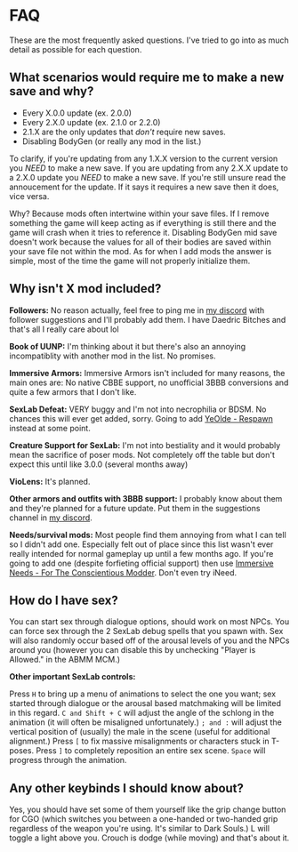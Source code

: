# FAQ

These are the most frequently asked questions. I've tried to go into as much detail as possible for each question.

## What scenarios would require me to make a new save and why?

- Every X.0.0 update (ex. 2.0.0)
- Every 2.X.0 update (ex. 2.1.0 or 2.2.0)
- 2.1.X are the only updates that *don't* require new saves.
- Disabling BodyGen (or really any mod in the list.)

To clarify, if you're updating from any 1.X.X version to the current version you *NEED* to make a new save.
If you are updating from any 2.X.X update to a 2.X.0 update you *NEED* to make a new save.
If you're still unsure read the annoucement for the update. If it says it requires a new save then it does, vice versa.

Why? Because mods often intertwine within your save files. If I remove something the game will keep acting as if everything is still there and the game will crash when it tries to reference it. Disabling BodyGen mid save doesn't work because the values for all of their bodies are saved within your save file not within the mod. As for when I add mods the answer is simple, most of the time the game will not properly initialize them.

## Why isn't X mod included?

**Followers:** No reason actually, feel free to ping me in [my discord](https://discord.com/invite/XTfvnAh) with follower suggestions and I'll probably add them. I have Daedric Bitches and that's all I really care about lol

**Book of UUNP:** I'm thinking about it but there's also an annoying incompatiblity with another mod in the list. No promises.

**Immersive Armors:** Immersive Armors isn't included for many reasons, the main ones are: No native CBBE support, no unofficial 3BBB conversions and quite a few armors that I don't like.

**SexLab Defeat:** VERY buggy and I'm not into necrophilia or BDSM. No chances this will ever get added, sorry. Going to add [YeOlde - Respawn](https://www.nexusmods.com/skyrimspecialedition/mods/26691) instead at some point.

**Creature Support for SexLab:** I'm not into bestiality and it would probably mean the sacrifice of poser mods. Not completely off the table but don't expect this until like 3.0.0 (several months away)

**VioLens:** It's planned.

**Other armors and outfits with 3BBB support:** I probably know about them and they're planned for a future update. Put them in the suggestions channel in [my discord](https://discord.com/invite/XTfvnAh).

**Needs/survival mods:** Most people find them annoying from what I can tell so I didn't add one. Especially felt out of place since this list wasn't ever really intended for normal gameplay up until a few months ago. If you're going to add one (despite forfieting official support) then use [Immersive Needs - For The Conscientious Modder](https://www.nexusmods.com/skyrimspecialedition/mods/29317). Don't even try iNeed.

## How do I have sex? 

You can start sex through dialogue options, should work on most NPCs. You can force sex through the 2 SexLab debug spells that you spawn with. Sex will also randomly occur based off of the arousal levels of you and the NPCs around you (however you can disable this by unchecking "Player is Allowed." in the ABMM MCM.)

**Other important SexLab controls:**

Press `H` to bring up a menu of animations to select the one you want; sex started through dialogue or the arousal based matchmaking will be limited in this regard. `C and Shift + C` will adjust the angle of the schlong in the animation (it will often be misaligned unfortunately.) `; and :` will adjust the vertical position of (usually) the male in the scene (useful for additional alignment.) Press `[` to fix massive misalignments or characters stuck in T-poses. Press `]` to completely reposition an entire sex scene. `Space` will progress through the animation.

## Any other keybinds I should know about?

Yes, you should have set some of them yourself like the grip change button for CGO (which switches you between a one-handed or two-handed grip regardless of the weapon you're using. It's similar to Dark Souls.) L will toggle a light above you. Crouch is dodge (while moving) and that's about it.
